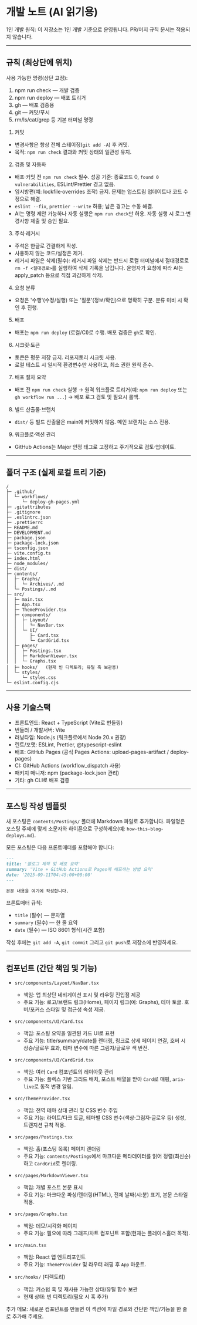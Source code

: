 # 개발 노트 (AI 읽기용)

1인 개발 원칙: 이 저장소는 1인 개발 기준으로 운영됩니다. PR/머지 규칙 문서는 적용되지 않습니다.

---

## 규칙 (최상단에 위치)

사용 가능한 명령(상단 고정):

1. npm run check — 개발 검증
2. npm run deploy — 배포 트리거
3. gh — 배포 검증용
4. git — 커밋/푸시
5. rm/ls/cat/grep 등 기본 터미널 명령

1) 커밋

- 변경사항은 항상 전체 스테이징(`git add -A`) 후 커밋.
- 목적: `npm run check` 결과와 커밋 상태의 일관성 유지.

2. 검증 및 자동화

- 배포·커밋 전 `npm run check` 필수. 성공 기준: 종료코드 0, `found 0 vulnerabilities`, ESLint/Prettier 경고 없음.
- 임시방편(예: lockfile·overrides 조작) 금지. 문제는 업스트림 업데이트나 코드 수정으로 해결.
- `eslint --fix`, `prettier --write` 허용; 남은 경고는 수동 해결.
- AI는 명령 제안 가능하나 자동 실행은 `npm run check`만 허용. 자동 실행 시 로그·변경사항 제출 및 승인 필요.

3. 주석·레거시

- 주석은 한글로 간결하게 작성.
- 사용하지 않는 코드/설정은 제거.
- 레거시 파일은 삭제(필수): 레거시 파일 삭제는 반드시 로컬 터미널에서 절대경로로 `rm -f <절대경로>`를 실행하여 삭제 기록을 남깁니다. 운영자가 요청에 따라 AI는 apply_patch 등으로 직접 과감하게 삭제.

4. 요청 분류

- 요청은 '수행'(수정/실행) 또는 '질문'(정보/확인)으로 명확히 구분. 분류 미비 시 확인 후 진행.

5. 배포

- 배포는 `npm run deploy` (로컬/CI)로 수행. 배포 검증은 `gh`로 확인.

6. 시크릿·토큰

- 토큰은 평문 저장 금지. 리포지토리 시크릿 사용.
- 로컬 테스트 시 일시적 환경변수만 사용하고, 최소 권한 원칙 준수.

7. 배포 절차 요약

- 배포 전 `npm run check` 실행 → 원격 워크플로 트리거(예: `npm run deploy` 또는 `gh workflow run ...`) → 배포 로그 검토 및 필요시 롤백.

8. 빌드 산출물·브랜치

- `dist/` 등 빌드 산출물은 main에 커밋하지 않음. 메인 브랜치는 소스 전용.

9. 워크플로·액션 관리

- GitHub Actions는 Major 안정 태그로 고정하고 주기적으로 검토·업데이트.

---

## 폴더 구조 (실제 로컬 트리 기준)

```
/
├─ .github/
│  └─ workflows/
│     └─ deploy-gh-pages.yml
├─ .gitattributes
├─ .gitignore
├─ .eslintrc.json
├─ .prettierrc
├─ README.md
├─ DEVELOPMENT.md
├─ package.json
├─ package-lock.json
├─ tsconfig.json
├─ vite.config.ts
├─ index.html
├─ node_modules/
├─ dist/
├─ contents/
│  ├─ Graphs/
│  │  └─ Archives/..md
│  └─ Postings/..md
├─ src/
│  ├─ main.tsx
│  ├─ App.tsx
│  ├─ ThemeProvider.tsx
│  ├─ components/
│  │  ├─ Layout/
│  │  │  └─ NavBar.tsx
│  │  └─ UI/
│  │     ├─ Card.tsx
│  │     └─ CardGrid.tsx
│  ├─ pages/
│  │  ├─ Postings.tsx
│  │  ├─ MarkdownViewer.tsx
│  │  └─ Graphs.tsx
│  ├─ hooks/   (현재 빈 디렉토리; 유틸 훅 보관용)
│  └─ styles/
│     └─ styles.css
└─ eslint.config.cjs

```

---

## 사용 기술스택

- 프론트엔드: React + TypeScript (Vite로 번들링)
- 번들러 / 개발서버: Vite
- 러닝타임: Node.js (워크플로에서 Node 20.x 권장)
- 린트/포맷: ESLint, Prettier, @typescript-eslint
- 배포: GitHub Pages (공식 Pages Actions: upload-pages-artifact / deploy-pages)
- CI: GitHub Actions (workflow_dispatch 사용)
- 패키지 매니저: npm (package-lock.json 관리)
- 기타: gh CLI로 배포 검증

---

## 포스팅 작성 템플릿

새 포스팅은 `contents/Postings/` 폴더에 Markdown 파일로 추가합니다. 파일명은 포스팅 주제에 맞게 소문자와 하이픈으로 구성하세요(예: `how-this-blog-deploys.md`).

모든 포스팅은 다음 프론트매터를 포함해야 합니다:

```markdown
---
title: '블로그 제작 및 배포 요약'
summary: 'Vite + GitHub Actions로 Pages에 배포하는 방법 요약'
date: '2025-09-11T04:45:00+00:00'
---

본문 내용을 여기에 작성합니다.
```

프론트매터 규칙:

- `title` (필수) — 문자열
- `summary` (필수) — 한 줄 요약
- `date` (필수) — ISO 8601 형식(시간 포함)

작성 후에는 `git add -A`, `git commit` 그리고 `git push`로 저장소에 반영하세요.

---

## 컴포넌트 (간단 책임 및 기능)

- `src/components/Layout/NavBar.tsx`
  - 책임: 앱 최상단 네비게이션 표시 및 라우팅 진입점 제공
  - 주요 기능: 로고/브랜드 링크(Home), 페이지 링크(예: Graphs), 테마 토글. 호버/포커스 스타일 및 접근성 속성 제공.

- `src/components/UI/Card.tsx`
  - 책임: 포스팅 요약을 일관된 카드 UI로 표현
  - 주요 기능: title/summary/date를 렌더링, 링크로 상세 페이지 연결, 호버 시 상승/글로우 효과, 테마 변수에 따른 그림자/글로우 색 반전.

- `src/components/UI/CardGrid.tsx`
  - 책임: 여러 `Card` 컴포넌트의 레이아웃 관리
  - 주요 기능: 플렉스 기반 그리드 배치, 포스트 배열을 받아 `Card`로 매핑, `aria-live`로 동적 변경 알림.

- `src/ThemeProvider.tsx`
  - 책임: 전역 테마 상태 관리 및 CSS 변수 주입
  - 주요 기능: 라이트/다크 토글, 테마별 CSS 변수(색상·그림자·글로우 등) 생성, 트랜지션 규칙 적용.

- `src/pages/Postings.tsx`
  - 책임: 홈(포스팅 목록) 페이지 렌더링
  - 주요 기능: `contents/Postings`에서 마크다운 메타데이터를 읽어 정렬(최신순)하고 `CardGrid`로 렌더링.

- `src/pages/MarkdownViewer.tsx`
  - 책임: 개별 포스트 본문 표시
  - 주요 기능: 마크다운 파싱/렌더링(HTML), 전체 날짜(시:분) 표기, 본문 스타일 적용.

- `src/pages/Graphs.tsx`
  - 책임: 데모/시각화 페이지
  - 주요 기능: 필요에 따라 그래프/차트 컴포넌트 포함(현재는 플레이스홀더 목적).

- `src/main.tsx`
  - 책임: React 앱 엔트리포인트
  - 주요 기능: `ThemeProvider` 및 라우터 래핑 후 `App` 마운트.

- `src/hooks/` (디렉토리)
  - 책임: 커스텀 훅 및 재사용 가능한 상태/유틸 함수 보관
  - 현재 상태: 빈 디렉토리(필요 시 훅 추가)

추가 메모: 새로운 컴포넌트를 만들면 이 섹션에 파일 경로와 간단한 책임/기능을 한 줄로 추가해 주세요.
